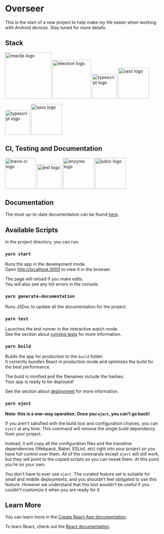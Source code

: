 # Overseer
This is the start of a new project to help make my life easier when working with Android devices.  Stay tuned for more details.



## Stack
<p float="left">
  <img alt="reactjs logo" src="https://cdn.auth0.com/blog/react-js/react.png" width="150" />
  <img alt="electron logo" src="https://upload.wikimedia.org/wikipedia/commons/thumb/9/91/Electron_Software_Framework_Logo.svg/1200px-Electron_Software_Framework_Logo.svg.png" width="125" />
  <img alt="typescript logo" src="https://raw.githubusercontent.com/remojansen/logo.ts/master/ts.png" width="80" />
  <img alt="sass logo" src="https://cdn.worldvectorlogo.com/logos/sass-1.svg" width="100" />
</p>

<p float="left">
  <img alt="typescript logo" src="https://raw.githubusercontent.com/remojansen/logo.ts/master/ts.png" width="80" />
  <img alt="sass logo" src="https://cdn.worldvectorlogo.com/logos/sass-1.svg" width="100" />
</p>

## CI, Testing and Documentation
<p float="left">
  <img alt="travis-ci logo" src="https://travis-ci.com/images/logos/Tessa-1.png" width="100" />
  <img alt="jest logo" src="https://cdn.freebiesupply.com/logos/large/2x/jest-logo-png-transparent.png" width="80" />
  <img alt="enzyme logo" src="https://clipart.info/images/ccovers/1499955328airbnb-2-logo-png.png" width="100" />
  <img alt="jsdoc logo" src="https://blog.michelletorres.mx/wp-content/uploads/2017/10/jsdoc-logo.jpg" width="100" /> 
</p>

## Documentation
The most up-to-date documentation can be found <a href="https://aaronwatson2975.github.io/overseer/">here</a>.

## Available Scripts

In the project directory, you can run:

### `yarn start`

Runs the app in the development mode.<br />
Open [http://localhost:3000](http://localhost:3000) to view it in the browser.

The page will reload if you make edits.<br />
You will also see any lint errors in the console.

### `yarn generate-documentation`

Runs JSDoc to update all the documentation for the project.


### `yarn test`

Launches the test runner in the interactive watch mode.<br />
See the section about [running tests](https://facebook.github.io/create-react-app/docs/running-tests) for more information.

### `yarn build`

Builds the app for production to the `build` folder.<br />
It correctly bundles React in production mode and optimizes the build for the best performance.

The build is minified and the filenames include the hashes.<br />
Your app is ready to be deployed!

See the section about [deployment](https://facebook.github.io/create-react-app/docs/deployment) for more information.

### `yarn eject`

**Note: this is a one-way operation. Once you `eject`, you can’t go back!**

If you aren’t satisfied with the build tool and configuration choices, you can `eject` at any time. This command will remove the single build dependency from your project.

Instead, it will copy all the configuration files and the transitive dependencies (Webpack, Babel, ESLint, etc) right into your project so you have full control over them. All of the commands except `eject` will still work, but they will point to the copied scripts so you can tweak them. At this point you’re on your own.

You don’t have to ever use `eject`. The curated feature set is suitable for small and middle deployments, and you shouldn’t feel obligated to use this feature. However we understand that this tool wouldn’t be useful if you couldn’t customize it when you are ready for it.

## Learn More

You can learn more in the [Create React App documentation](https://facebook.github.io/create-react-app/docs/getting-started).

To learn React, check out the [React documentation](https://reactjs.org/).
